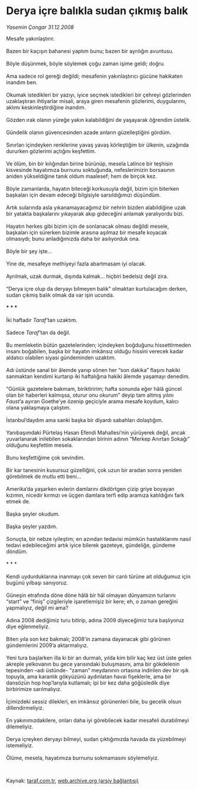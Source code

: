 # Derya içre balıkla sudan çıkmış balık

*Yasemin Çongar 31.12.2008*

<div class="taraf_structure_2col_1zq">
<div class="margen_n">



 <p></p><p>Mesafe yakınlaştırır.<br/><br/>Bazen bir kaçışın bahanesi yaptım bunu; bazen bir ayrılığın avuntusu.<br/><br/>Böyle düşünmek, böyle söylemek çoğu zaman işime geldi; doğru.<br/><br/>Ama sadece rol gereği değildi; mesafenin yakınlaştırıcı gücüne hakikaten inandım ben.<br/><br/>Okumak istedikleri bir yazıyı, iyice seçmek istedikleri bir çehreyi gözlerinden uzaklaştıran ihtiyarlar misali, araya giren mesafenin gözlerimi, duygularımı, aklımı keskinleştirdiğine inandım.<br/><br/>Gözden ırak olanın yüreğe yakın kalabildiğini de yaşayarak öğrendim üstelik.<br/><br/>Gündelik olanın güvencesinden azade anların güzelleştiğini gördüm.<br/><br/>Sınırları içindeyken renklerine yavaş yavaş körleştiğim bir ülkenin, uzağında dururken gözlerimi açtığını keşfettim. <br/><br/>Ve ölüm, bin bir kılığından birine bürünüp, mesela Latince bir teşhisin kisvesinde hayatımıza burnunu soktuğunda, nefeslerimizin borsasının aniden yükseldiğine tanık oldum maalesef; hem de birçok kez.<br/><br/>Böyle zamanlarda, hayatın biteceği korkusuyla değil, bizim için biterken başkaları için devam edeceği bilgisiyle sarsıldığımızı düşündüm. <br/><br/>Artık sularında asla yıkanamayacağımız bir nehrin bizden alabildiğine uzak bir yatakta başkalarını yıkayarak akıp gideceğini anlamak yaralıyordu bizi.<br/><br/>Hayatın herkes gibi bizim için de sonlanacak olması değildi mesele, başkaları için sürerken bizimle arasına aşılmaz bir mesafe koyacak olmasıydı; bunu anladığımızda daha bir asılıyorduk ona. <br/><br/>Böyle bir şey işte... <br/><br/>Yine de, mesafeye methiyeyi fazla abartmasam iyi olacak.<br/><br/>Ayrılmak, uzak durmak, dışında kalmak... hiçbiri bedelsiz değil zira.<br/><br/>“Derya içre olup da deryayı bilmeyen balık” olmaktan kurtulacağım derken, sudan çıkmış balık olmak da var işin ucunda.<b><br/><br/>* * *</b><br/><br/>İki haftadır <i>Taraf’</i>tan uzaktım.<br/><br/>Sadece <i>Taraf’</i>tan da değil. <br/><br/>Bu memleketin bütün gazetelerinden; içindeyken boğduğunu hissettirmeden insanı boğabilen, başka bir hayatın imkânsız olduğu hissini verecek kadar aldatıcı olabilen siyasi gündeminden uzaktım.<br/><br/>Adı üstünde sanal bir âlemde yanıp sönen her “son dakika” flaşını hakiki sanmaktan kendimi kurtarıp iki haftalığına hakiki âlemde yaşamayı denedim.<br/><br/>“Günlük gazetelere bakmam, biriktiririm; hafta sonunda eğer hâlâ güncel olan bir haberleri kalmışsa, oturur onu okurum” deyip tam altmış yılını <i>Faust</i>’a ayıran Goethe’ye özenip geçiciyle arama mesafe koydum, kalıcı olana yaklaşmaya çalıştım.<br/><br/>İstanbul’daydım ama sanki başka bir diyardı sabahları dolaştığım. <br/><br/>Yanıbaşımdaki Pürtelaş Hasan Efendi Mahallesi’nin yürüyerek değil, ancak yuvarlanarak inilebilen sokaklarından birinin adının “Merkep Anırtan Sokağı” olduğunu keşfettim mesela.<br/><br/>Bunu keşfettiğime çok sevindim.<br/><br/>Bir kar tanesinin kusursuz güzelliğini, çok uzun bir aradan sonra yeniden görebilmek de mutlu etti beni...<br/><br/>Amerika’da yaşarken evlerin damlarını dikdörtgen çizip griye boyayan kızımın, nicedir kırmızı ve üçgen damlara terfi edip aramıza katıldığını fark etmek de.<br/><br/>Başka şeyler okudum.<br/><br/>Başka şeyler yazdım.<br/><br/>Sonuçta, bir nebze iyileştim; en azından tedavisi mümkün hastalıklarımı nasıl tedavi edebileceğimi artık iyice bilerek gazeteye, gündeliğe, gündeme döndüm.<br/><br/>* * *<br/><br/>Kendi uydurduklarına inanmayı çok seven bir canlı türüne ait olduğumuz için bugünü yılbaşı sanıyoruz.<br/><br/>Güneşin etrafında döne döne hâlâ bir hâl olmayan dünyamızın turlarını “start” ve “finiş” çizgileriyle işaretlemişiz bir kere; eh, o zaman gereğini yapmalıyız, değil mi ama?<br/><br/>Adına 2008 dediğimiz turu bitirip, adına 2009 diyeceğimiz tura başlıyoruz diye eğlenmeliyiz.<br/><br/>Biten yıla son kez bakmalı; 2008’in zamana dayanacak gibi görünen gündemlerini 2009’a aktarmalıyız.<br/><br/>Yeni tura başlarken illa ki bir an durmalı, yılda kim bilir kaç kez üst üste gelen akreple yelkovanın bu gece yarısındaki buluşmasını, ama bir gökdelenin tepesinden –adı üstünde- “zaman” meydanının ortasına indirilen dev bir ışık topuyla, ama karanlık gökyüzünü aydınlatan havai fişeklerle, ama bir dansözün hop hop’larıyla kutlamalı; ipi bir kez daha göğüsledik diye birbirimize sarılmalıyız.<br/><br/>İçimizdeki sessiz dilekleri, en imkânsız görünenleri bile, bu gecelik olsun dillendirmeliyiz.<br/><br/>En yakınımızdakilere, onları daha iyi görebilecek kadar mesafeli durabilmeyi dilemeliyiz. <br/><br/>Derya içreyken deryayı bilmeyi, sudan çıktığımızda havada da yüzebilmeyi istemeliyiz.<br/><br/>Ölüme, mesela, hayatımıza burnunu sokmamasını söylemeliyiz.</p>

<br/>


<div id="taraf_not">
</div>

</div>


</div>

Kaynak: [taraf.com.tr](http://www.taraf.com.tr:80/makale/3355.htm), [web.archive.org (arşiv bağlantısı)](http://web.archive.org/web/20090228151658/http://www.taraf.com.tr:80/makale/3355.htm)
